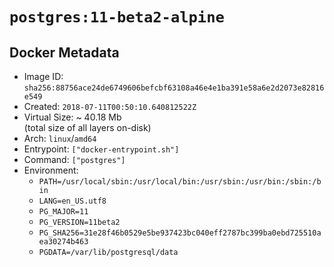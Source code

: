 # `postgres:11-beta2-alpine`

## Docker Metadata

- Image ID: `sha256:88756ace24de6749606befcbf63108a46e4e1ba391e58a6e2d2073e82816e549`
- Created: `2018-07-11T00:50:10.640812522Z`
- Virtual Size: ~ 40.18 Mb  
  (total size of all layers on-disk)
- Arch: `linux`/`amd64`
- Entrypoint: `["docker-entrypoint.sh"]`
- Command: `["postgres"]`
- Environment:
  - `PATH=/usr/local/sbin:/usr/local/bin:/usr/sbin:/usr/bin:/sbin:/bin`
  - `LANG=en_US.utf8`
  - `PG_MAJOR=11`
  - `PG_VERSION=11beta2`
  - `PG_SHA256=31e28f46b0529e5be937423bc040eff2787bc399ba0ebd725510aea30274b463`
  - `PGDATA=/var/lib/postgresql/data`
